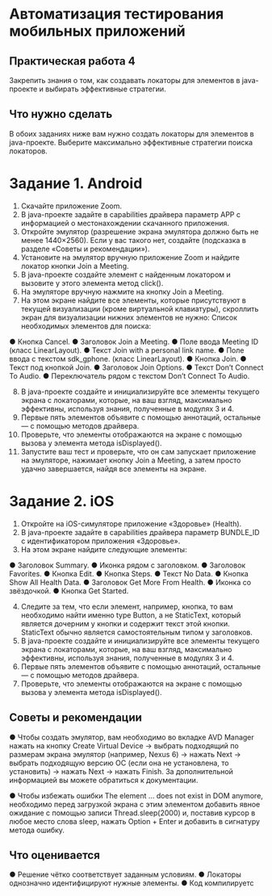 # Автоматизация тестирования мобильных приложений

## Практическая работа 4 

Закрепить знания о том, как создавать локаторы для элементов в java-проекте
и выбирать эффективные стратегии.

## Что нужно сделать

В обоих заданиях ниже вам нужно создать локаторы для элементов в
java-проекте. Выберите максимально эффективные стратегии поиска
локаторов.

# Задание 1. Android

1. Скачайте приложение Zoom.
2. В java-проекте задайте в capabilities драйвера параметр APP с
информацией о местонахождении скачанного приложения.
3. Откройте эмулятор (разрешение экрана эмулятора должно быть не
менее 1440×2560). Если у вас такого нет, создайте (подсказка в разделе
«Советы и рекомендации»).
4. Установите на эмулятор вручную приложение Zoom и найдите локатор
кнопки Join a Meeting.
5. В java-проекте создайте элемент с найденным локатором и вызовите у
этого элемента метод click().
6. На эмуляторе вручную нажмите на кнопку Join a Meeting.
7. На этом экране найдите все элементы, которые присутствуют в текущей
визуализации (кроме виртуальной клавиатуры), скроллить экран для
визуализации нижних элементов не нужно:
Список необходимых элементов для поиска:
 
  ● Кнопка Cancel.
  ● Заголовок Join a Meeting.
  ● Поле ввода Meeting ID (класс LinearLayout).
  ● Текст Join with a personal link name.
  ● Поле ввода с текстом sdk_gphone. (класс LinearLayout).
  ● Кнопка Join.
  ● Текст под кнопкой Join.
  ● Заголовок Join Options.
  ● Текст Don’t Connect To Audio.
  ● Переключатель рядом с текстом Don’t Connect To Audio.
  
8. В java-проекте создайте и инициализируйте все элементы текущего
экрана с локаторами, которые, на ваш взгляд, максимально
эффективны, используя знания, полученные в модулях 3 и 4.
9. Первые пять элементов объявите с помощью аннотаций, остальные — с
помощью методов драйвера.
10. Проверьте, что элементы отображаются на экране с помощью вызова у
элемента метода isDisplayed().
11. Запустите ваш тест и проверьте, что он сам запускает приложение на
эмуляторе, нажимает кнопку Join a Meeting, а затем просто удачно
завершается, найдя все элементы на экране.

# Задание 2. iOS

1. Откройте на iOS-симуляторе приложение «Здоровье» (Health).
2. В java-проекте задайте в capabilities драйвера параметр BUNDLE_ID с
идентификатором приложения «Здоровье».
3. На этом экране найдите следующие элементы:

  ● Заголовок Summary.
  ● Иконка рядом с заголовком.
  ● Заголовок Favorites.
  ● Кнопка Edit.
  ● Кнопка Steps.
  ● Текст No Data.
  ● Кнопка Show All Health Data.
  ● Заголовок Get More From Health.
  ● Иконка со звёздочкой.
  ● Кнопка Get Started.
  
4. Следите за тем, что если элемент, например, кнопка, то вам необходимо
найти именно type Button, а не StaticText, который является дочерним у
кнопки и содержит текст этой кнопки. StaticText обычно является
самостоятельным типом у заголовков.
5. В java-проекте создайте и инициализируйте все элементы текущего
экрана с локаторами, которые, на ваш взгляд, максимально
эффективны, используя знания, полученные в модулях 3 и 4.
6. Первые пять элементов объявите с помощью аннотаций, остальные — с
помощью методов драйвера.
7. Проверьте, что элементы отображаются на экране с помощью вызова у
элемента метода isDisplayed().

## Советы и рекомендации

  ● Чтобы создать эмулятор, вам необходимо во вкладке AVD Manager
нажать на кнопку Create Virtual Device → выбрать подходящий по
размерам экрана эмулятор (например, Nexus 6) → нажать Next →
выбрать подходящую версию ОС (если она не установлена, то
установить) → нажать Next → нажать Finish. За дополнительной
информацией вы можете обратиться к документации.

  ● Чтобы избежать ошибки The element … does not exist in DOM anymore,
необходимо перед загрузкой экрана с этим элементом добавить явное
ожидание с помощью записи Thread.sleep(2000) и, поставив курсор в
любое место слова sleep, нажать Option + Enter и добавить в сигнатуру
метода ошибку.

## Что оценивается

  ● Решение чётко соответствует заданным условиям.
  ● Локаторы однозначно идентифицируют нужные элементы.
  ● Код компилируетс
